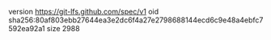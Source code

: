 version https://git-lfs.github.com/spec/v1
oid sha256:80af803ebb27644ea3e2dc6f4a27e2798688144ecd6c9e48a4ebfc7592ea92a1
size 2988
